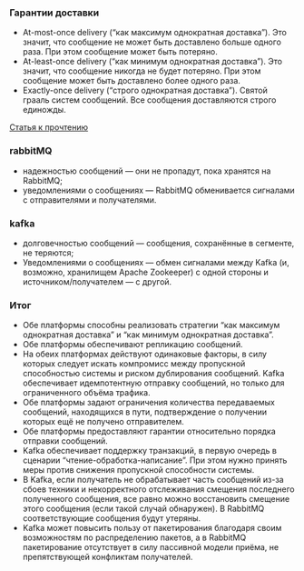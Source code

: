 ### Гарантии доставки
- At-most-once delivery (“как максимум однократная доставка”). Это значит, что сообщение не может быть доставлено 
больше одного раза. При этом сообщение может быть потеряно.
- At-least-once delivery (“как минимум однократная доставка”). Это значит, что сообщение никогда не будет потеряно. 
При этом сообщение может быть доставлено более одного раза.
- Exactly-once delivery (“строго однократная доставка”). Святой грааль систем сообщений. Все сообщения доставляются
строго единожды.

[Статья к прочтению](https://habr.com/ru/companies/itsumma/articles/437446/)

### rabbitMQ
- надежностью сообщений — они не пропадут, пока хранятся на RabbitMQ;
- уведомлениями о сообщениях — RabbitMQ обменивается сигналами с отправителями и получателями.

### kafka
- долговечностью сообщений — сообщения, сохранённые в сегменте, не теряются;
- Уведомлениями о сообщениях — обмен сигналами между Kafka (и, возможно, хранилищем Apache Zookeeper) с одной стороны 
и источником/получателем — с другой.

### Итог
- Обе платформы способны реализовать стратегии “как максимум однократная доставка” и “как минимум однократная доставка”.
- Обе платформы обеспечивают репликацию сообщений.
- На обеих платформах действуют одинаковые факторы, в силу которых следует искать компромисс между пропускной 
способностью системы и риском дублирования сообщений. Kafka обеспечивает идемпотентную отправку сообщений, 
но только для ограниченного объёма трафика.
- Обе платформы задают ограничения количества передаваемых сообщений, находящихся в пути, подтверждение о
получении которых ещё не получено отправителем.
- Обе платформы предоставляют гарантии относительно порядка отправки сообщений.
- Kafka обеспечивает поддержку транзакций, в первую очередь в сценарии “чтение-обработка-написание”. При этом 
нужно принять меры против снижения пропускной способности системы.
- В Kafka, если получатель не обрабатывает часть сообщений из-за сбоев техники и некорректного отслеживания 
смещения последнего полученного сообщения, все равно можно восстановить смещение этого сообщения (если такой 
случай обнаружен). В RabbitMQ соответствующие сообщения будут утеряны.
- Kafka может повысить пользу от пакетирования благодаря своим возможностям по распределению пакетов, а в 
RabbitMQ пакетирование отсутствует в силу пассивной модели приёма, не препятствующей конфликтам получателей.